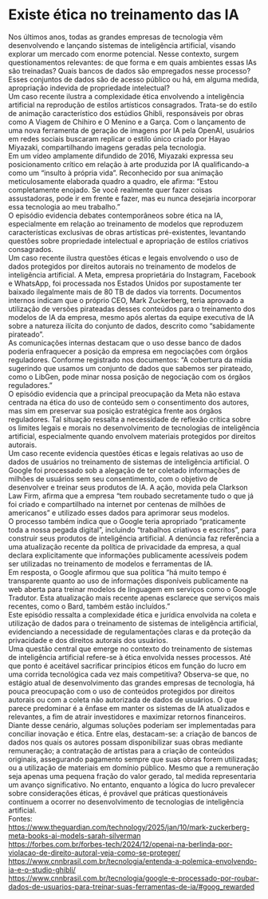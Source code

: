 # Existe ética no treinamento das IA
Nos últimos anos, todas as grandes empresas de tecnologia vêm desenvolvendo
e lançando sistemas de inteligência artificial, visando explorar um mercado com enorme
potencial. Nesse contexto, surgem questionamentos relevantes: de que forma e em
quais ambientes essas IAs são treinadas? Quais bancos de dados são empregados
nesse processo? Esses conjuntos de dados são de acesso público ou há, em alguma
medida, apropriação indevida de propriedade intelectual?\
Um caso recente ilustra a complexidade ética envolvendo a inteligência artificial
na reprodução de estilos artísticos consagrados. Trata-se do estilo de animação
característico dos estúdios Ghibli, responsáveis por obras como A Viagem de Chihiro e
O Menino e a Garça. Com o lançamento de uma nova ferramenta de geração de
imagens por IA pela OpenAI, usuários em redes sociais buscaram replicar o estilo único
criado por Hayao Miyazaki, compartilhando imagens geradas pela tecnologia.\
Em um vídeo amplamente difundido de 2016, Miyazaki expressa seu
posicionamento crítico em relação à arte produzida por IA qualificando-a como um
“insulto à própria vida”. Reconhecido por sua animação meticulosamente elaborada
quadro a quadro, ele afirma: “Estou completamente enojado. Se você realmente quer
fazer coisas assustadoras, pode ir em frente e fazer, mas eu nunca desejaria incorporar
essa tecnologia ao meu trabalho.”\
O episódio evidencia debates contemporâneos sobre ética na IA, especialmente
em relação ao treinamento de modelos que reproduzem características exclusivas de
obras artísticas pré-existentes, levantando questões sobre propriedade intelectual e
apropriação de estilos criativos consagrados.\
Um caso recente ilustra questões éticas e legais envolvendo o uso de dados
protegidos por direitos autorais no treinamento de modelos de inteligência artificial. A
Meta, empresa proprietária do Instagram, Facebook e WhatsApp, foi processada nos
Estados Unidos por supostamente ter baixado ilegalmente mais de 80 TB de dados via
torrents. Documentos internos indicam que o próprio CEO, Mark Zuckerberg, teria
aprovado a utilização de versões pirateadas desses conteúdos para o treinamento dos
modelos de IA da empresa, mesmo após alertas da equipe executiva de IA sobre a
natureza ilícita do conjunto de dados, descrito como “sabidamente pirateado”.\
As comunicações internas destacam que o uso desse banco de dados poderia
enfraquecer a posição da empresa em negociações com órgãos reguladores. Conforme
registrado nos documentos: “A cobertura da mídia sugerindo que usamos um conjunto
de dados que sabemos ser pirateado, como o LibGen, pode minar nossa posição de
negociação com os órgãos reguladores.”\
O episódio evidencia que a principal preocupação da Meta não estava centrada
na ética do uso de conteúdo sem o consentimento dos autores, mas sim em preservar
sua posição estratégica frente aos órgãos reguladores. Tal situação ressalta a
necessidade de reflexão crítica sobre os limites legais e morais no desenvolvimento de
tecnologias de inteligência artificial, especialmente quando envolvem materiais
protegidos por direitos autorais.\
Um caso recente evidencia questões éticas e legais relativas ao uso de dados
de usuários no treinamento de sistemas de inteligência artificial. O Google foi
processado sob a alegação de ter coletado informações de milhões de usuários sem
seu consentimento, com o objetivo de desenvolver e treinar seus produtos de IA. A
ação, movida pela Clarkson Law Firm, afirma que a empresa “tem roubado
secretamente tudo o que já foi criado e compartilhado na internet por centenas de
milhões de americanos” e utilizado esses dados para aprimorar seus modelos.\
O processo também indica que o Google teria apropriado “praticamente toda a
nossa pegada digital”, incluindo “trabalhos criativos e escritos”, para construir seus
produtos de inteligência artificial. A denúncia faz referência a uma atualização recente
da política de privacidade da empresa, a qual declara explicitamente que informações
publicamente acessíveis podem ser utilizadas no treinamento de modelos e ferramentas
de IA.\
Em resposta, o Google afirmou que sua política “há muito tempo é transparente
quanto ao uso de informações disponíveis publicamente na web aberta para treinar
modelos de linguagem em serviços como o Google Tradutor. Esta atualização mais
recente apenas esclarece que serviços mais recentes, como o Bard, também estão
incluídos.”\
Este episódio ressalta a complexidade ética e jurídica envolvida na coleta e
utilização de dados para o treinamento de sistemas de inteligência artificial,
evidenciando a necessidade de regulamentações claras e da proteção da privacidade
e dos direitos autorais dos usuários.\
Uma questão central que emerge no contexto do treinamento de sistemas de
inteligência artificial refere-se à ética envolvida nesses processos. Até que ponto é
aceitável sacrificar princípios éticos em função do lucro em uma corrida tecnológica
cada vez mais competitiva? Observa-se que, no estágio atual de desenvolvimento das
grandes empresas de tecnologia, há pouca preocupação com o uso de conteúdos
protegidos por direitos autorais ou com a coleta não autorizada de dados de usuários.
O que parece predominar é a ênfase em manter os sistemas de IA atualizados e
relevantes, a fim de atrair investidores e maximizar retornos financeiros.\
Diante desse cenário, algumas soluções poderiam ser implementadas para
conciliar inovação e ética. Entre elas, destacam-se: a criação de bancos de dados nos
quais os autores possam disponibilizar suas obras mediante remuneração; a
contratação de artistas para a criação de conteúdos originais, assegurando pagamento
sempre que suas obras forem utilizadas; ou a utilização de materiais em domínio
público. Mesmo que a remuneração seja apenas uma pequena fração do valor gerado,
tal medida representaria um avanço significativo. No entanto, enquanto a lógica do lucro
prevalecer sobre considerações éticas, é provável que práticas questionáveis continuem
a ocorrer no desenvolvimento de tecnologias de inteligência artificial.\
Fontes:\
<https://www.theguardian.com/technology/2025/jan/10/mark-zuckerberg-meta-books-ai-models-sarah-silverman>\
<https://forbes.com.br/forbes-tech/2024/12/openai-na-berlinda-por-violacao-de-direito-autoral-veja-como-se-proteger/>\
<https://www.cnnbrasil.com.br/tecnologia/entenda-a-polemica-envolvendo-ia-e-o-studio-ghibli/>\
<https://www.cnnbrasil.com.br/tecnologia/google-e-processado-por-roubar-dados-de-usuarios-para-treinar-suas-ferramentas-de-ia/#goog_rewarded>
